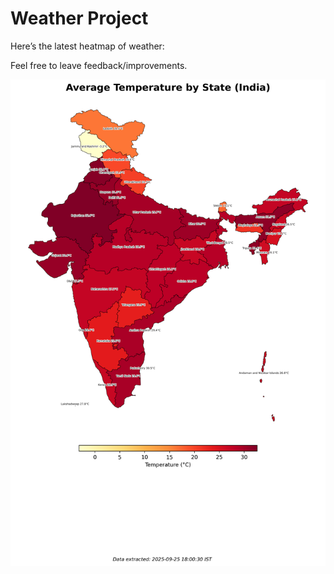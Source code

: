 # Weather Project

Here’s the latest heatmap of weather:

Feel free to leave feedback/improvements.

![India Heatmap](docs/assets/india_heatmap.png?v=D535E8)
